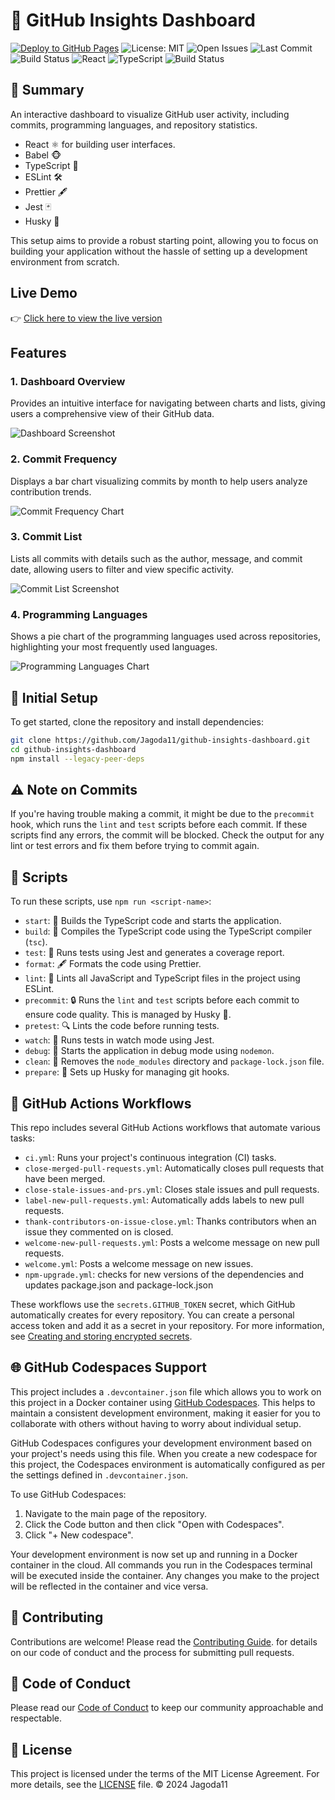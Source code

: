 # 🚀 GitHub Insights Dashboard

[![Deploy to GitHub Pages](https://img.shields.io/badge/GitHub%20Pages-View%20Live-brightgreen)](https://jagoda11.github.io/github-insights-dashboard/)
![License: MIT](https://img.shields.io/badge/license-MIT-pink)
![Open Issues](https://img.shields.io/github/issues/Jagoda11/github-insights-dashboard?style=flat-square&color=orange)
![Last Commit](https://img.shields.io/github/last-commit/Jagoda11/github-insights-dashboard/main?style=flat-square&color=yellow)
![Build Status](https://github.com/Jagoda11/github-insights-dashboard/actions/workflows/🚀ci.yml/badge.svg?branch=main)
![React](https://img.shields.io/github/package-json/dependency-version/Jagoda11/github-insights-dashboard/react?label=React)
![TypeScript](https://img.shields.io/github/package-json/dependency-version/Jagoda11/github-insights-dashboard/dev/typescript?label=TypeScript)
![Build Status](https://github.com/Jagoda11/github-insights-dashboard/actions/workflows/⬆️npm-upgrade.yml/badge.svg?branch=main)

## 📝 Summary

An interactive dashboard to visualize GitHub user activity, including commits, programming languages, and repository statistics.

- React ⚛️ for building user interfaces.
- Babel 🐵
- TypeScript 🔵
- ESLint 🛠️
- Prettier 🖋️
- Jest 🃏
- Husky 🐶

This setup aims to provide a robust starting point, allowing you to focus on building your application without the hassle of setting up a development environment from scratch.

## Live Demo

👉 [Click here to view the live version](https://jagoda11.github.io/github-insights-dashboard/)

## Features

### 1. **Dashboard Overview**

Provides an intuitive interface for navigating between charts and lists, giving users a comprehensive view of their GitHub data.

![Dashboard Screenshot](./assets/dashboard.png)

### 2. **Commit Frequency**

Displays a bar chart visualizing commits by month to help users analyze contribution trends.

![Commit Frequency Chart](./assets/commit-chart.png)

### 3. **Commit List**

Lists all commits with details such as the author, message, and commit date, allowing users to filter and view specific activity.

![Commit List Screenshot](./assets/commit-list.png)

### 4. **Programming Languages**

Shows a pie chart of the programming languages used across repositories, highlighting your most frequently used languages.

![Programming Languages Chart](./assets/language-chart.png)

## 🚀 Initial Setup

To get started, clone the repository and install dependencies:

```bash
git clone https://github.com/Jagoda11/github-insights-dashboard.git
cd github-insights-dashboard
npm install --legacy-peer-deps
```

## ⚠️ Note on Commits

If you're having trouble making a commit, it might be due to the `precommit` hook, which runs the `lint` and `test` scripts before each commit. If these scripts find any errors, the commit will be blocked. Check the output for any lint or test errors and fix them before trying to commit again.

## 📜 Scripts

To run these scripts, use `npm run <script-name>`:

- `start`: 🚀 Builds the TypeScript code and starts the application.
- `build`: 🔨 Compiles the TypeScript code using the TypeScript compiler (`tsc`).
- `test`: 🧪 Runs tests using Jest and generates a coverage report.
- `format`: 🖋️ Formats the code using Prettier.
- `lint`: 🧹 Lints all JavaScript and TypeScript files in the project using ESLint.
- `precommit`: 🔒 Runs the `lint` and `test` scripts before each commit to ensure code quality. This is managed by Husky 🐶.
- `pretest`: 🔍 Lints the code before running tests.
- `watch`: 👀 Runs tests in watch mode using Jest.
- `debug`: 🐞 Starts the application in debug mode using `nodemon`.
- `clean`: 🧽 Removes the `node_modules` directory and `package-lock.json` file.
- `prepare`: 🐾 Sets up Husky for managing git hooks.

## 🤖 GitHub Actions Workflows

This repo includes several GitHub Actions workflows that automate various tasks:

- `ci.yml`: Runs your project's continuous integration (CI) tasks.
- `close-merged-pull-requests.yml`: Automatically closes pull requests that have been merged.
- `close-stale-issues-and-prs.yml`: Closes stale issues and pull requests.
- `label-new-pull-requests.yml`: Automatically adds labels to new pull requests.
- `thank-contributors-on-issue-close.yml`: Thanks contributors when an issue they commented on is closed.
- `welcome-new-pull-requests.yml`: Posts a welcome message on new pull requests.
- `welcome.yml`: Posts a welcome message on new issues.
- `npm-upgrade.yml`: checks for new versions of the dependencies and updates package.json and package-lock.json

These workflows use the `secrets.GITHUB_TOKEN` secret, which GitHub automatically creates for every repository. You can create a personal access token and add it as a secret in your repository. For more information, see [Creating and storing encrypted secrets](https://docs.github.com/en/actions/reference/encrypted-secrets).

## 🌐 GitHub Codespaces Support

This project includes a `.devcontainer.json` file which allows you to work on this project in a Docker container using [GitHub Codespaces](https://github.com/features/codespaces). This helps to maintain a consistent development environment, making it easier for you to collaborate with others without having to worry about individual setup.

GitHub Codespaces configures your development environment based on your project's needs using this file. When you create a new codespace for this project, the Codespaces environment is automatically configured as per the settings defined in `.devcontainer.json`.

To use GitHub Codespaces:

1. Navigate to the main page of the repository.
2. Click the Code button and then click "Open with Codespaces".
3. Click "+ New codespace".

Your development environment is now set up and running in a Docker container in the cloud. All commands you run in the Codespaces terminal will be executed inside the container. Any changes you make to the project will be reflected in the container and vice versa.

## 🤝 Contributing

Contributions are welcome! Please read the [Contributing Guide](CONTRIBUTING.md).
for details on our code of conduct and the process for submitting pull requests.

## 📜 Code of Conduct

Please read our [Code of Conduct](CODE_OF_CONDUCT.md) to keep our community approachable and respectable.

## 📝 License

This project is licensed under the terms of the MIT License Agreement. For more details, see the [LICENSE](LICENSE.md) file.
© 2024 Jagoda11

